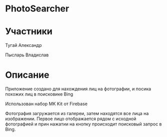 # PhotoSearcher

# Участники
Тугай Александр

Пысларь Владислав
# Описание
Приложение создано для нахождения лиц на фотографии, и посика похожих лиц в поисковике Bing

Использован набор MK Kit от Firebase

Фотография загружается из галереи, затем находятся все лица на изображении. Первое лицо отображается рядом с исходной фотографией и прин нажатии на кнопку
происходит поисковый запрос в Bing.
